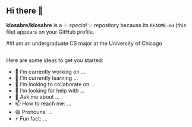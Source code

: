 ## Hi there 👋


**klosabre/klosabre** is a ✨ _special_ ✨ repository because its `README.md` (this file) appears on your GitHub profile.


##I am an undergraduate CS major at the University of Chicago
##
Here are some ideas to get you started:

- 🔭 I’m currently working on ...
- 🌱 I’m currently learning ...
- 👯 I’m looking to collaborate on ...
- 🤔 I’m looking for help with ...
- 💬 Ask me about ...
- 📫 How to reach me: ...
- 😄 Pronouns: ...
- ⚡ Fun fact: ...

